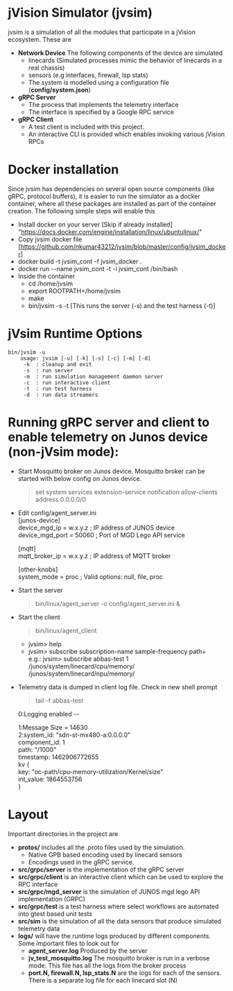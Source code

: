 # jVision Simulator (jvsim)

jvsim is a simulation of all the modules that participate in a jVision ecosystem. These are
* **Network Device** The following components of the device are simulated
  * linecards (Simulated processes mimic the behavior of linecards in a real chassis)
  * sensors (e.g interfaces, firewall, lsp stats)
  * The system is modelled using a configuration file (**config/system.json**)
* **gRPC Server**
  * The process that implements the telemetry interface
  * The interface is specified by a Google RPC service
* **gRPC Client**
  * A test client is included with this project. 
  * An interactive CLI is provided which enables invoking various jVision RPCs


# Docker installation
Since jvsim has dependencies on several open source components (like gRPC, protocol buffers), it is easier to run the simulator as a docker container, where all these packages are installed as part of the container creation. The following simple steps will enable this
* Install docker on your server [Skip if already installed] "https://docs.docker.com/engine/installation/linux/ubuntulinux/"
* Copy jvsim docker file  [https://github.com/nkumar43212/jvsim/blob/master/config/jvsim_docker]
* docker build  -t jvsim_cont -f jvsim_docker .
* docker run --name jvsim_cont -t -i jvsim_cont  /bin/bash
* Inside the container 
  * cd /home/jvsim
  * export ROOTPATH=/home/jvsim
  * make
  * bin/jvsim  -s -t  [This runs the server (-s) and the test harness (-t)]

# jVsim Runtime Options
    bin/jvsim -u
        usage: jvsim [-u] [-k] [-s] [-c] [-m] [-d]
         -k  : cleanup and exit
         -s  : run server
         -m  : run simulation management daemon server
         -c  : run interactive client
         -t  : run test harness
         -d  : run data streamers

# Running gRPC server and client to enable telemetry on Junos device (non-jVsim mode):
* Start Mosquitto broker on Junos device.  Mosquitto broker can be started with below config on Junos device.  
  > set system services extension-service notification allow-clients address 0.0.0.0/0
* Edit config/agent_server.ini  
  [junos-device]  
  device_mgd_ip       = w.x.y.z           ; IP address of JUNOS device  
  device_mgd_port     = 50060             ; Port of MGD Lego API service  

  [mqtt]  
  mqtt_broker_ip      = w.x.y.z           ; IP address of MQTT broker  

  [other-knobs]  
  system_mode         = proc              ; Valid options: null, file, proc  
* Start the server  
  > bin/linux/agent_server -c config/agent_server.ini &
* Start the client  
  > bin/linux/agent_client  
  * jvsim> help
  * jvsim> subscribe subscription-name sample-frequency path+  
    e.g.: jvsim> subscribe abbas-test 1 /junos/system/linecard/cpu/memory/ /junos/system/linecard/npu/memory/
* Telemetry data is dumped in client log file. Check in new shell prompt 
  > tail -f abbas-test  

    0:Logging enabled --  

    1:Message Size = 14630  
    2:system_id: "sdn-st-mx480-a:0.0.0.0"  
    component_id: 1  
    path: "/1000"  
    timestamp: 1462906772655  
    kv {  
        key: "oc-path/cpu-memory-utilization/Kernel/size"  
        int_value: 1864553756  
    }  

# Layout
Important directories in the project are 
* **protos/** includes all the .proto files used by the simulation. 
  * Native GPB based encoding used by linecard sensors
  * Encodings used in the gRPC service. 
* **src/grpc/server** is the implementation of the gRPC server
* **src/grpc/client** is an interactive client which can be used to explore the RPC interface
* **src/grpc/mgd_server** is the simulation of JUNOS mgd lego API implementation (GRPC)
* **src/grpc/test** is a test harness where select workflows are automated into gtest based unit tests
* **src/sim** is the simulation of all the data sensors that produce simulated telemetry data
* **logs/** will have the runtime logs produced by different components. Some important files to look out for 
  * **agent_server.log** Produced by the server
  * **jv_test_mosquitto.log** The mosquitto broker is run in a verbose mode. This file has all the logs from the broker process 
  * **port.N, firewall.N, lsp_stats.N** are the logs for each of the sensors. There is a separate log file for each linecard slot (N)

